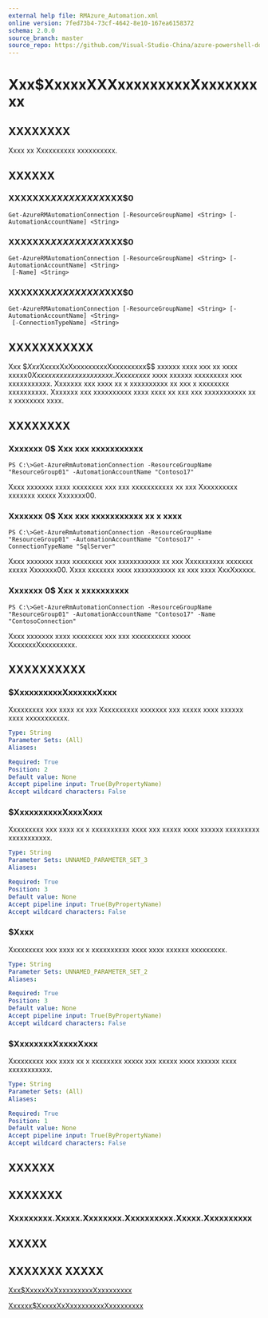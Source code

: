 ```yaml
---
external help file: RMAzure_Automation.xml
online version: 7fed73b4-73cf-4642-8e10-167ea6158372
schema: 2.0.0
source_branch: master
source_repo: https://github.com/Visual-Studio-China/azure-powershell-docs-int
---
```


# Xxx$XxxxxXXXxxxxxxxxxXxxxxxxxxx
## XXXXXXXX
Xxxx xx Xxxxxxxxxx xxxxxxxxxx.

## XXXXXX

### XXXXXXX$XXXXXXXXX$XXX$0
```
Get-AzureRMAutomationConnection [-ResourceGroupName] <String> [-AutomationAccountName] <String>
```

### XXXXXXX$XXXXXXXXX$XXX$0
```
Get-AzureRMAutomationConnection [-ResourceGroupName] <String> [-AutomationAccountName] <String>
 [-Name] <String>
```

### XXXXXXX$XXXXXXXXX$XXX$0
```
Get-AzureRMAutomationConnection [-ResourceGroupName] <String> [-AutomationAccountName] <String>
 [-ConnectionTypeName] <String>
```

## XXXXXXXXXXX
Xxx $$Xxx$XxxxxXxXxxxxxxxxxXxxxxxxxxx$$ xxxxxx xxxx xxx xx xxxx xxxxx$0 Xxxxxxxxxx xxxxxxxxxxx.
Xx xxxxxxx$ xxxx xxxxxx xxxxxxxxx xxx xxxxxxxxxxx.
Xxxxxxx xxx xxxx xx x xxxxxxxxxx xx xxx x xxxxxxxx xxxxxxxxxx.
Xxxxxxx xxx xxxxxxxxxx xxxx xxxx xx xxx xxx xxxxxxxxxxx xx x xxxxxxxx xxxx.

## XXXXXXXX

### Xxxxxxx 0$ Xxx xxx xxxxxxxxxxx
```
PS C:\>Get-AzureRmAutomationConnection -ResourceGroupName "ResourceGroup01" -AutomationAccountName "Contoso17"
```

Xxxx xxxxxxx xxxx xxxxxxxx xxx xxx xxxxxxxxxxx xx xxx Xxxxxxxxxx xxxxxxx xxxxx Xxxxxxx00.

### Xxxxxxx 0$ Xxx xxx xxxxxxxxxxx xx x xxxx
```
PS C:\>Get-AzureRmAutomationConnection -ResourceGroupName "ResourceGroup01" -AutomationAccountName "Contoso17" -ConnectionTypeName "SqlServer"
```

Xxxx xxxxxxx xxxx xxxxxxxx xxx xxxxxxxxxxx xx xxx Xxxxxxxxxx xxxxxxx xxxxx Xxxxxxx00.
Xxxx xxxxxxx xxxx xxxxxxxxxxx xx xxx xxxx XxxXxxxxx.

### Xxxxxxx 0$ Xxx x xxxxxxxxxx
```
PS C:\>Get-AzureRmAutomationConnection -ResourceGroupName "ResourceGroup01" -AutomationAccountName "Contoso17" -Name "ContosoConnection"
```

Xxxx xxxxxxx xxxx xxxxxxxx xxx xxx xxxxxxxxxx xxxxx XxxxxxxXxxxxxxxxx.

## XXXXXXXXXX

### $XxxxxxxxxxXxxxxxxXxxx
Xxxxxxxxx xxx xxxx xx xxx Xxxxxxxxxx xxxxxxx xxx xxxxx xxxx xxxxxx xxxx xxxxxxxxxxx.

```yaml
Type: String
Parameter Sets: (All)
Aliases: 

Required: True
Position: 2
Default value: None
Accept pipeline input: True(ByPropertyName)
Accept wildcard characters: False
```

### $XxxxxxxxxxXxxxXxxx
Xxxxxxxxx xxx xxxx xx x xxxxxxxxxx xxxx xxx xxxxx xxxx xxxxxx xxxxxxxxx xxxxxxxxxxx.

```yaml
Type: String
Parameter Sets: UNNAMED_PARAMETER_SET_3
Aliases: 

Required: True
Position: 3
Default value: None
Accept pipeline input: True(ByPropertyName)
Accept wildcard characters: False
```

### $Xxxx
Xxxxxxxxx xxx xxxx xx x xxxxxxxxxx xxxx xxxx xxxxxx xxxxxxxxx.

```yaml
Type: String
Parameter Sets: UNNAMED_PARAMETER_SET_2
Aliases: 

Required: True
Position: 3
Default value: None
Accept pipeline input: True(ByPropertyName)
Accept wildcard characters: False
```

### $XxxxxxxxXxxxxXxxx
Xxxxxxxxx xxx xxxx xx x xxxxxxxx xxxxx xxx xxxxx xxxx xxxxxx xxxx xxxxxxxxxxx.

```yaml
Type: String
Parameter Sets: (All)
Aliases: 

Required: True
Position: 1
Default value: None
Accept pipeline input: True(ByPropertyName)
Accept wildcard characters: False
```

## XXXXXX

## XXXXXXX

### Xxxxxxxxx.Xxxxx.Xxxxxxxx.Xxxxxxxxxx.Xxxxx.Xxxxxxxxxx

## XXXXX

## XXXXXXX XXXXX

[Xxx$XxxxxXxXxxxxxxxxxXxxxxxxxxx](7fed73b4-73cf-4642-8e10-167ea6158372)

[Xxxxxx$XxxxxXxXxxxxxxxxxXxxxxxxxxx](76dc3b3d-2dd3-49ad-a28c-afbfc754e020)


